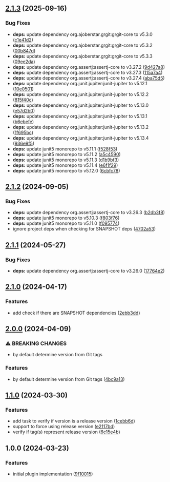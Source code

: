 ## [2.1.3](https://github.com/wetransform-os/gradle-semantic-release-version/compare/v2.1.2...v2.1.3) (2025-09-16)

### Bug Fixes

* **deps:** update dependency org.ajoberstar.grgit:grgit-core to v5.3.0 ([c1e41d2](https://github.com/wetransform-os/gradle-semantic-release-version/commit/c1e41d2ea3d9c5ecfda616eed87c18d12c817d90))
* **deps:** update dependency org.ajoberstar.grgit:grgit-core to v5.3.2 ([00b847d](https://github.com/wetransform-os/gradle-semantic-release-version/commit/00b847df6fca4e4be43ddbb62354c49991c0b1e7))
* **deps:** update dependency org.ajoberstar.grgit:grgit-core to v5.3.3 ([09ee2da](https://github.com/wetransform-os/gradle-semantic-release-version/commit/09ee2da9bf0f6fd2aa6c245663fc5fb20edf8c6a))
* **deps:** update dependency org.assertj:assertj-core to v3.27.2 ([9d427a8](https://github.com/wetransform-os/gradle-semantic-release-version/commit/9d427a8c1756967cf1dc4a1249854d93b1dc88d5))
* **deps:** update dependency org.assertj:assertj-core to v3.27.3 ([115a7a4](https://github.com/wetransform-os/gradle-semantic-release-version/commit/115a7a402e38070596b34ee8ca1a7fc21a8539ae))
* **deps:** update dependency org.assertj:assertj-core to v3.27.4 ([aba75d5](https://github.com/wetransform-os/gradle-semantic-release-version/commit/aba75d5ece2cde8236d6bb9c4e476141747f54ec))
* **deps:** update dependency org.junit.jupiter:junit-jupiter to v5.12.1 ([10e0501](https://github.com/wetransform-os/gradle-semantic-release-version/commit/10e0501cb383cf8810cf0c5a52796099dca3b03b))
* **deps:** update dependency org.junit.jupiter:junit-jupiter to v5.12.2 ([815f40c](https://github.com/wetransform-os/gradle-semantic-release-version/commit/815f40ca55a28b9d944d7f3d0b82bab936cf257a))
* **deps:** update dependency org.junit.jupiter:junit-jupiter to v5.13.0 ([e57d2b0](https://github.com/wetransform-os/gradle-semantic-release-version/commit/e57d2b0a9fae709c30b4436af2ad6ff67b7f1255))
* **deps:** update dependency org.junit.jupiter:junit-jupiter to v5.13.1 ([b6ebefe](https://github.com/wetransform-os/gradle-semantic-release-version/commit/b6ebefef96409f913dae03a0f1d59d8ceac9f778))
* **deps:** update dependency org.junit.jupiter:junit-jupiter to v5.13.2 ([1f695bc](https://github.com/wetransform-os/gradle-semantic-release-version/commit/1f695bc27fb16489d844a9e7e9e9bb39236ecfb9))
* **deps:** update dependency org.junit.jupiter:junit-jupiter to v5.13.4 ([936e9f5](https://github.com/wetransform-os/gradle-semantic-release-version/commit/936e9f5eb9d375c179d5a78684709959d58caecc))
* **deps:** update junit5 monorepo to v5.11.1 ([f528f53](https://github.com/wetransform-os/gradle-semantic-release-version/commit/f528f53040333909c121989871218d1b110ffc81))
* **deps:** update junit5 monorepo to v5.11.2 ([a5c4590](https://github.com/wetransform-os/gradle-semantic-release-version/commit/a5c459092e0ac8f052d3b60e8a8161b7c43958ca))
* **deps:** update junit5 monorepo to v5.11.3 ([d1b9bf3](https://github.com/wetransform-os/gradle-semantic-release-version/commit/d1b9bf377b6cc43fc55685e9f8f1265c727acc4b))
* **deps:** update junit5 monorepo to v5.11.4 ([e6f1f29](https://github.com/wetransform-os/gradle-semantic-release-version/commit/e6f1f291514bed7c6d66e8d7e991c4226558713d))
* **deps:** update junit5 monorepo to v5.12.0 ([6cbfc78](https://github.com/wetransform-os/gradle-semantic-release-version/commit/6cbfc783dc6212f141511f2f2e448ede50072cc0))

## [2.1.2](https://github.com/wetransform-os/gradle-semantic-release-version/compare/v2.1.1...v2.1.2) (2024-09-05)

### Bug Fixes

* **deps:** update dependency org.assertj:assertj-core to v3.26.3 ([b2db3f8](https://github.com/wetransform-os/gradle-semantic-release-version/commit/b2db3f824048f0a9ef1ee4c6e3021d2387b09112))
* **deps:** update junit5 monorepo to v5.10.3 ([f803f76](https://github.com/wetransform-os/gradle-semantic-release-version/commit/f803f76ab6c2253fc4c94ceca16822e9ab4498aa))
* **deps:** update junit5 monorepo to v5.11.0 ([f095774](https://github.com/wetransform-os/gradle-semantic-release-version/commit/f095774dcbe738032132bc0e8fc442ba560d3273))
* ignore project deps when checking for SNAPSHOT deps ([4702a53](https://github.com/wetransform-os/gradle-semantic-release-version/commit/4702a53465af2e32470c1db8a3384f4d5f2ace9b))

## [2.1.1](https://github.com/wetransform-os/gradle-semantic-release-version/compare/v2.1.0...v2.1.1) (2024-05-27)


### Bug Fixes

* **deps:** update dependency org.assertj:assertj-core to v3.26.0 ([17764e2](https://github.com/wetransform-os/gradle-semantic-release-version/commit/17764e28bfe8ef4f03454079def1197ce6ec4076))

## [2.1.0](https://github.com/wetransform-os/gradle-semantic-release-version/compare/v2.0.0...v2.1.0) (2024-04-17)


### Features

* add check if there are SNAPSHOT dependencies ([2ebb3dd](https://github.com/wetransform-os/gradle-semantic-release-version/commit/2ebb3ddf7f591b87a121d4f8d025bf04365b1f4c))

## [2.0.0](https://github.com/wetransform-os/gradle-semantic-release-version/compare/v1.1.0...v2.0.0) (2024-04-09)


### ⚠ BREAKING CHANGES

* by default determine version from Git tags

### Features

* by default determine version from Git tags ([4bc9a13](https://github.com/wetransform-os/gradle-semantic-release-version/commit/4bc9a13644f29c36d88417f49f5a4b5edf7c3e91))

## [1.1.0](https://github.com/wetransform-os/gradle-semantic-release-version/compare/v1.0.0...v1.1.0) (2024-03-30)


### Features

* add task to verify if version is a release version ([1cebb6d](https://github.com/wetransform-os/gradle-semantic-release-version/commit/1cebb6d14c4bdbcdcc0fc6f0a4b7dfca76b0d69e))
* support to force using release version ([e2117bd](https://github.com/wetransform-os/gradle-semantic-release-version/commit/e2117bdca2e539d12a38e20aca401ac12baa29d7))
* verify if tag(s) represent release version ([6c15e4b](https://github.com/wetransform-os/gradle-semantic-release-version/commit/6c15e4b9b58e0cc2c2309c9bbd2ea006e47b4d98))

## 1.0.0 (2024-03-23)


### Features

* initial plugin implementation ([9f10015](https://github.com/wetransform-os/gradle-semantic-release-version/commit/9f10015137478434d1204f92bb445d5d03259c69))
